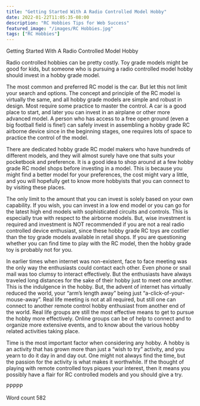 ```yaml
---
title: "Getting Started With A Radio Controlled Model Hobby"
date: 2022-01-22T11:05:35-08:00
description: "RC Hobbies Tips for Web Success"
featured_image: "/images/RC Hobbies.jpg"
tags: ["RC Hobbies"]
---
```


Getting Started With A Radio Controlled Model Hobby

Radio controlled hobbies can be pretty costly. Toy grade models might be good for kids, but someone who is pursuing a radio controlled model hobby should invest in a hobby grade model.

The most common and preferred RC model is the car. But let this not limit your search and options. The concept and principle of the RC model is virtually the same, and all hobby grade models are simple and robust in design. Most require some practice to master the control. A car is a good place to start, and later you can invest in an airplane or other more advanced model. A person who has access to a free open ground (even a big football field is fine!) can safely invest in assembling a hobby grade RC airborne device since in the beginning stages, one requires lots of space to practice the control of the model.

There are dedicated hobby grade RC model makers who have hundreds of different models, and they will almost surely have one that suits your pocketbook and preference. It is a good idea to shop around at a few hobby grade RC model shops before investing in a model. This is because you might find a better model for your preferences, the cost might vary a little, and you will hopefully get to know more hobbyists that you can connect to by visiting these places.

The only limit to the amount that you can invest is solely based on your own capability. If you wish, you can invest in a low end model or you can go for the latest high end models with sophisticated circuits and controls. This is especially true with respect to the airborne models. But, wise investment is required and investment is NOT recommended if you are not a real radio controlled device enthusiast, since these hobby grade RC toys are costlier than the toy grade models available in retail shops. If you are questioning whether you can find time to play with the RC model, then the hobby grade toy is probably not for you.

In earlier times when internet was non-existent, face to face meeting was the only way the enthusiasts could contact each other. Even phone or snail mail was too clumsy to interact effectively. But the enthusiasts have always traveled long distances for the sake of their hobby just to meet one another. This is the indulgence in the hobby. But, the advent of internet has virtually reduced the world, your “arm’s length away” being just “a-click-of-your-mouse-away”. Real life meeting is not at all required, but still one can connect to another remote control hobby enthusiast from another end of the world. Real life groups are still the most effective means to get to pursue the hobby more effectively. Online groups can be of help to connect and to organize more extensive events, and to know about the various hobby related activities taking place.

Time is the most important factor when considering any hobby. A hobby is an activity that has grown more than just a “wish to try” activity, and you yearn to do it day in and day out. One might not always find the time, but the passion for the activity is what makes it worthwhile. If the thought of playing with remote controlled toys piques your interest, then it means you possibly have a flair for RC controlled models and you should  give a try.

PPPPP

Word count 582

